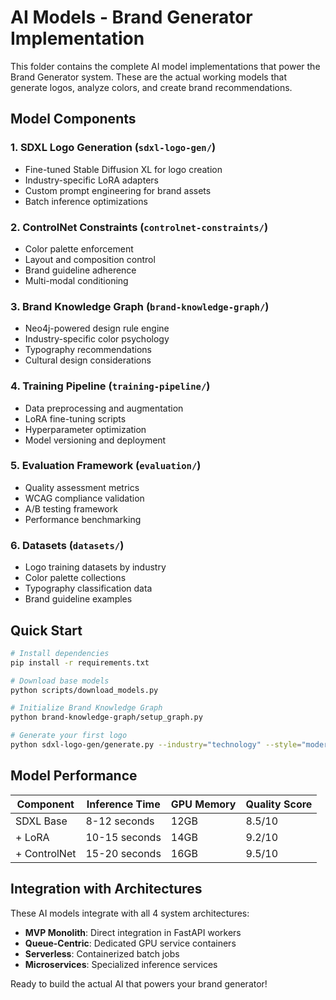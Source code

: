 # AI Models - Brand Generator Implementation

This folder contains the complete AI model implementations that power the Brand Generator system. These are the actual working models that generate logos, analyze colors, and create brand recommendations.

## Model Components

### 1. SDXL Logo Generation (`sdxl-logo-gen/`)
- Fine-tuned Stable Diffusion XL for logo creation
- Industry-specific LoRA adapters
- Custom prompt engineering for brand assets
- Batch inference optimizations

### 2. ControlNet Constraints (`controlnet-constraints/`)
- Color palette enforcement
- Layout and composition control
- Brand guideline adherence
- Multi-modal conditioning

### 3. Brand Knowledge Graph (`brand-knowledge-graph/`)
- Neo4j-powered design rule engine
- Industry-specific color psychology
- Typography recommendations
- Cultural design considerations

### 4. Training Pipeline (`training-pipeline/`)
- Data preprocessing and augmentation
- LoRA fine-tuning scripts
- Hyperparameter optimization
- Model versioning and deployment

### 5. Evaluation Framework (`evaluation/`)
- Quality assessment metrics
- WCAG compliance validation
- A/B testing framework
- Performance benchmarking

### 6. Datasets (`datasets/`)
- Logo training datasets by industry
- Color palette collections
- Typography classification data
- Brand guideline examples

## Quick Start

```bash
# Install dependencies
pip install -r requirements.txt

# Download base models
python scripts/download_models.py

# Initialize Brand Knowledge Graph
python brand-knowledge-graph/setup_graph.py

# Generate your first logo
python sdxl-logo-gen/generate.py --industry="technology" --style="modern" --company="TechCorp"
```

## Model Performance

| Component | Inference Time | GPU Memory | Quality Score |
|-----------|---------------|------------|---------------|
| SDXL Base | 8-12 seconds | 12GB | 8.5/10 |
| + LoRA | 10-15 seconds | 14GB | 9.2/10 |
| + ControlNet | 15-20 seconds | 16GB | 9.5/10 |

## Integration with Architectures

These AI models integrate with all 4 system architectures:
- **MVP Monolith**: Direct integration in FastAPI workers
- **Queue-Centric**: Dedicated GPU service containers  
- **Serverless**: Containerized batch jobs
- **Microservices**: Specialized inference services

Ready to build the actual AI that powers your brand generator!
